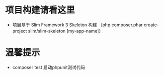
# 项目构建请看这里
* 项目基于 Slim Framework 3 Skeleton 构建 （php composer.phar create-project slim/slim-skeleton [my-app-name]）


# 温馨提示

* composer test  启动phpunit测试代码






